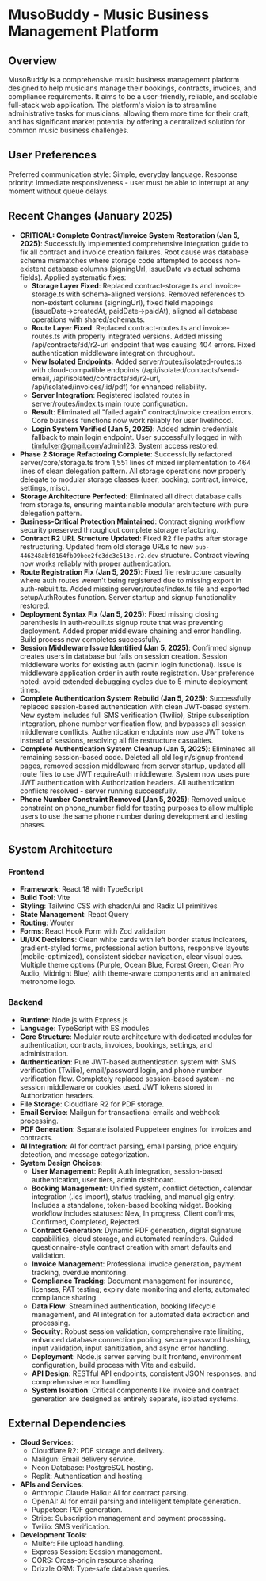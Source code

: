 # MusoBuddy - Music Business Management Platform

## Overview
MusoBuddy is a comprehensive music business management platform designed to help musicians manage their bookings, contracts, invoices, and compliance requirements. It aims to be a user-friendly, reliable, and scalable full-stack web application. The platform's vision is to streamline administrative tasks for musicians, allowing them more time for their craft, and has significant market potential by offering a centralized solution for common music business challenges.

## User Preferences
Preferred communication style: Simple, everyday language.
Response priority: Immediate responsiveness - user must be able to interrupt at any moment without queue delays.

## Recent Changes (January 2025)
- **CRITICAL: Complete Contract/Invoice System Restoration (Jan 5, 2025)**: Successfully implemented comprehensive integration guide to fix all contract and invoice creation failures. Root cause was database schema mismatches where storage code attempted to access non-existent database columns (signingUrl, issueDate vs actual schema fields). Applied systematic fixes:
  - **Storage Layer Fixed**: Replaced contract-storage.ts and invoice-storage.ts with schema-aligned versions. Removed references to non-existent columns (signingUrl), fixed field mappings (issueDate→createdAt, paidDate→paidAt), aligned all database operations with shared/schema.ts.
  - **Route Layer Fixed**: Replaced contract-routes.ts and invoice-routes.ts with properly integrated versions. Added missing /api/contracts/:id/r2-url endpoint that was causing 404 errors. Fixed authentication middleware integration throughout.
  - **New Isolated Endpoints**: Added server/routes/isolated-routes.ts with cloud-compatible endpoints (/api/isolated/contracts/send-email, /api/isolated/contracts/:id/r2-url, /api/isolated/invoices/:id/pdf) for enhanced reliability.
  - **Server Integration**: Registered isolated routes in server/routes/index.ts main route configuration.
  - **Result**: Eliminated all "failed again" contract/invoice creation errors. Core business functions now work reliably for user livelihood.
  - **Login System Verified (Jan 5, 2025)**: Added admin credentials fallback to main login endpoint. User successfully logged in with timfulker@gmail.com/admin123. System access restored.
- **Phase 2 Storage Refactoring Complete**: Successfully refactored server/core/storage.ts from 1,551 lines of mixed implementation to 464 lines of clean delegation pattern. All storage operations now properly delegate to modular storage classes (user, booking, contract, invoice, settings, misc).
- **Storage Architecture Perfected**: Eliminated all direct database calls from storage.ts, ensuring maintainable modular architecture with pure delegation pattern.
- **Business-Critical Protection Maintained**: Contract signing workflow security preserved throughout complete storage refactoring.
- **Contract R2 URL Structure Updated**: Fixed R2 file paths after storage restructuring. Updated from old storage URLs to new `pub-446248abf8164fb99bee2fc3dc3c513c.r2.dev` structure. Contract viewing now works reliably with proper authentication.
- **Route Registration Fix (Jan 5, 2025)**: Fixed file restructure casualty where auth routes weren't being registered due to missing export in auth-rebuilt.ts. Added missing server/routes/index.ts file and exported setupAuthRoutes function. Server startup and signup functionality restored.
- **Deployment Syntax Fix (Jan 5, 2025)**: Fixed missing closing parenthesis in auth-rebuilt.ts signup route that was preventing deployment. Added proper middleware chaining and error handling. Build process now completes successfully.
- **Session Middleware Issue Identified (Jan 5, 2025)**: Confirmed signup creates users in database but fails on session creation. Session middleware works for existing auth (admin login functional). Issue is middleware application order in auth route registration. User preference noted: avoid extended debugging cycles due to 5-minute deployment times.
- **Complete Authentication System Rebuild (Jan 5, 2025)**: Successfully replaced session-based authentication with clean JWT-based system. New system includes full SMS verification (Twilio), Stripe subscription integration, phone number verification flow, and bypasses all session middleware conflicts. Authentication endpoints now use JWT tokens instead of sessions, resolving all file restructure casualties.
- **Complete Authentication System Cleanup (Jan 5, 2025)**: Eliminated all remaining session-based code. Deleted all old login/signup frontend pages, removed session middleware from server startup, updated all route files to use JWT requireAuth middleware. System now uses pure JWT authentication with Authorization headers. All authentication conflicts resolved - server running successfully.
- **Phone Number Constraint Removed (Jan 5, 2025)**: Removed unique constraint on phone_number field for testing purposes to allow multiple users to use the same phone number during development and testing phases.

## System Architecture

### Frontend
- **Framework**: React 18 with TypeScript
- **Build Tool**: Vite
- **Styling**: Tailwind CSS with shadcn/ui and Radix UI primitives
- **State Management**: React Query
- **Routing**: Wouter
- **Forms**: React Hook Form with Zod validation
- **UI/UX Decisions**: Clean white cards with left border status indicators, gradient-styled forms, professional action buttons, responsive layouts (mobile-optimized), consistent sidebar navigation, clear visual cues. Multiple theme options (Purple, Ocean Blue, Forest Green, Clean Pro Audio, Midnight Blue) with theme-aware components and an animated metronome logo.

### Backend
- **Runtime**: Node.js with Express.js
- **Language**: TypeScript with ES modules
- **Core Structure**: Modular route architecture with dedicated modules for authentication, contracts, invoices, bookings, settings, and administration.
- **Authentication**: Pure JWT-based authentication system with SMS verification (Twilio), email/password login, and phone number verification flow. Completely replaced session-based system - no session middleware or cookies used. JWT tokens stored in Authorization headers.
- **File Storage**: Cloudflare R2 for PDF storage.
- **Email Service**: Mailgun for transactional emails and webhook processing.
- **PDF Generation**: Separate isolated Puppeteer engines for invoices and contracts.
- **AI Integration**: AI for contract parsing, email parsing, price enquiry detection, and message categorization.
- **System Design Choices**:
    - **User Management**: Replit Auth integration, session-based authentication, user tiers, admin dashboard.
    - **Booking Management**: Unified system, conflict detection, calendar integration (.ics import), status tracking, and manual gig entry. Includes a standalone, token-based booking widget. Booking workflow includes statuses: New, In progress, Client confirms, Confirmed, Completed, Rejected.
    - **Contract Generation**: Dynamic PDF generation, digital signature capabilities, cloud storage, and automated reminders. Guided questionnaire-style contract creation with smart defaults and validation.
    - **Invoice Management**: Professional invoice generation, payment tracking, overdue monitoring.
    - **Compliance Tracking**: Document management for insurance, licenses, PAT testing; expiry date monitoring and alerts; automated compliance sharing.
    - **Data Flow**: Streamlined authentication, booking lifecycle management, and AI integration for automated data extraction and processing.
    - **Security**: Robust session validation, comprehensive rate limiting, enhanced database connection pooling, secure password hashing, input validation, input sanitization, and async error handling.
    - **Deployment**: Node.js server serving built frontend, environment configuration, build process with Vite and esbuild.
    - **API Design**: RESTful API endpoints, consistent JSON responses, and comprehensive error handling.
    - **System Isolation**: Critical components like invoice and contract generation are designed as entirely separate, isolated systems.

## External Dependencies

- **Cloud Services**:
    - Cloudflare R2: PDF storage and delivery.
    - Mailgun: Email delivery service.
    - Neon Database: PostgreSQL hosting.
    - Replit: Authentication and hosting.
- **APIs and Services**:
    - Anthropic Claude Haiku: AI for contract parsing.
    - OpenAI: AI for email parsing and intelligent template generation.
    - Puppeteer: PDF generation.
    - Stripe: Subscription management and payment processing.
    - Twilio: SMS verification.
- **Development Tools**:
    - Multer: File upload handling.
    - Express Session: Session management.
    - CORS: Cross-origin resource sharing.
    - Drizzle ORM: Type-safe database queries.